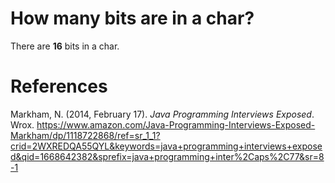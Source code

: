 # How many bits are in a char? 

There are **16** bits in a char. 


# References 
Markham, N. (2014, February 17). *Java Programming Interviews Exposed*. Wrox. <https://www.amazon.com/Java-Programming-Interviews-Exposed-Markham/dp/1118722868/ref=sr_1_1?crid=2WXREDQA55QYL&keywords=java+programming+interviews+exposed&qid=1668642382&sprefix=java+programming+inter%2Caps%2C77&sr=8-1> 
